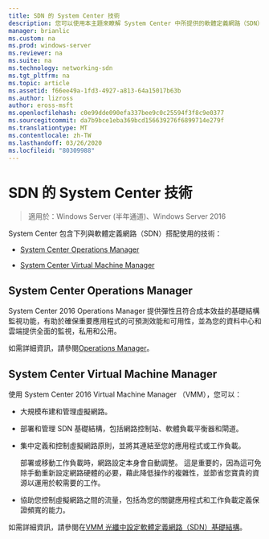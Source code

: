 ```yaml
---
title: SDN 的 System Center 技術
description: 您可以使用本主題來瞭解 System Center 中所提供的軟體定義網路（SDN）技術。
manager: brianlic
ms.custom: na
ms.prod: windows-server
ms.reviewer: na
ms.suite: na
ms.technology: networking-sdn
ms.tgt_pltfrm: na
ms.topic: article
ms.assetid: f66ee49a-1fd3-4927-a813-64a15017b63b
ms.author: lizross
author: eross-msft
ms.openlocfilehash: c0e99dde090efa337bee9c0c25594f3f8c9e0377
ms.sourcegitcommit: da7b9bce1eba369bcd156639276f6899714e279f
ms.translationtype: MT
ms.contentlocale: zh-TW
ms.lasthandoff: 03/26/2020
ms.locfileid: "80309988"
---
```

# <a name="system-center-technologies-for-sdn"></a>SDN 的 System Center 技術

>適用於：Windows Server (半年通道)、Windows Server 2016

System Center 包含下列與軟體定義網路（SDN）搭配使用的技術：  
  
-   [System Center Operations Manager](#bkmk_scom)  
  
-   [System Center Virtual Machine Manager](#bkmk_scvmm)  
  
  
## <a name="system-center-operations-manager"></a><a name="bkmk_scom"></a>System Center Operations Manager  
System Center 2016 Operations Manager 提供彈性且符合成本效益的基礎結構監視功能，有助於確保重要應用程式的可預測效能和可用性，並為您的資料中心和雲端提供全面的監視，私用和公用。  
  
如需詳細資訊，請參閱[Operations Manager](https://technet.microsoft.com/library/hh205987.aspx)。  
  
## <a name="system-center-virtual-machine-manager"></a><a name="bkmk_scvmm"></a>System Center Virtual Machine Manager  
使用 System Center 2016 Virtual Machine Manager （VMM），您可以：

- 大規模布建和管理虛擬網路。
- 部署和管理 SDN 基礎結構，包括網路控制站、軟體負載平衡器和閘道。 
- 集中定義和控制虛擬網路原則，並將其連結至您的應用程式或工作負載。 

  部署或移動工作負載時，網路設定本身會自動調整。 這是重要的，因為這可免除手動重新設定網路硬體的必要，藉此降低操作的複雜性，並節省您寶貴的資源以運用於較需要的工作。 
- 協助您控制虛擬網路之間的流量，包括為您的關鍵應用程式和工作負載定義保證頻寬的能力。  
  

如需詳細資訊，請參閱在[VMM 光纖中設定軟體定義網路（SDN）基礎結構](https://technet.microsoft.com/system-center-docs/vmm/scenario/sdn-overview)。  
    

  